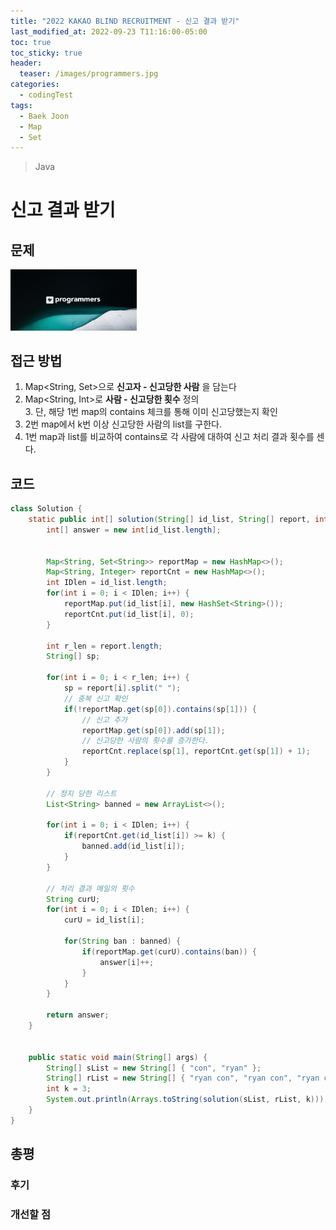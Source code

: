 ```yaml
---
title: "2022 KAKAO BLIND RECRUITMENT - 신고 결과 받기"
last_modified_at: 2022-09-23 T11:16:00-05:00
toc: true
toc_sticky: true
header:
  teaser: /images/programmers.jpg
categories:
  - codingTest
tags:
  - Baek Joon
  - Map
  - Set
---
```


> Java

# 신고 결과 받기

## 문제

[<img src="/images/programmers.jpg" width="40%" height="40%">](https://school.programmers.co.kr/learn/courses/30/lessons/92334)

## 접근 방법

1. Map<String, Set>으로 **신고자 - 신고당한 사람** 을 담는다
2. Map<String, Int>로 **사람 - 신고당한 횟수** 정의  
   3. 단, 해당 1번 map의 contains 체크를 통해 이미 신고당했는지 확인
3. 2번 map에서 k번 이상 신고당한 사람의 list를 구한다.
4. 1번 map과 list를 비교하여 contains로 각 사람에 대하여 신고 처리 결과 횟수를 센다.

## 코드

```java
class Solution {
	static public int[] solution(String[] id_list, String[] report, int k) {
        int[] answer = new int[id_list.length];


        Map<String, Set<String>> reportMap = new HashMap<>();
        Map<String, Integer> reportCnt = new HashMap<>();
        int IDlen = id_list.length;
        for(int i = 0; i < IDlen; i++) {
        	reportMap.put(id_list[i], new HashSet<String>());
        	reportCnt.put(id_list[i], 0);
        }

        int r_len = report.length;
        String[] sp;

        for(int i = 0; i < r_len; i++) {
        	sp = report[i].split(" ");
        	// 중복 신고 확인
        	if(!reportMap.get(sp[0]).contains(sp[1])) {
        		// 신고 추가
        		reportMap.get(sp[0]).add(sp[1]);
        		// 신고당한 사람의 횟수를 증가한다.
        		reportCnt.replace(sp[1], reportCnt.get(sp[1]) + 1);
        	}
        }

        // 정지 당한 리스트
        List<String> banned = new ArrayList<>();

        for(int i = 0; i < IDlen; i++) {
        	if(reportCnt.get(id_list[i]) >= k) {
        		banned.add(id_list[i]);
        	}
        }

        // 처리 결과 메일의 횟수
        String curU;
        for(int i = 0; i < IDlen; i++) {
        	curU = id_list[i];

        	for(String ban : banned) {
        		if(reportMap.get(curU).contains(ban)) {
        			answer[i]++;
        		}
        	}
        }

        return answer;
    }


    public static void main(String[] args) {
    	String[] sList = new String[] { "con", "ryan" };
    	String[] rList = new String[] { "ryan con", "ryan con", "ryan con", "ryan con" };
    	int k = 3;
    	System.out.println(Arrays.toString(solution(sList, rList, k)));
	}
}

```

## 총평

### 후기

### 개선할 점
